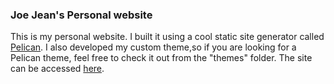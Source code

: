 ### Joe Jean's Personal website
This is my personal website. I built it using  a cool static site generator called
[Pelican](http://docs.getpelican.com/en/3.4.0/). I also developed my custom theme,so if you
are looking for a Pelican theme, feel free to check it out from the "themes" folder.
The site can be accessed [here](http://www.joejean.net).
